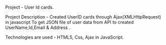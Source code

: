 Project  -  User Id cards.

Project Description - Created UserID cards through Ajax(XMLHttpRequest) in javascript
To get JSON file of user data from API to created UserName,Id,Email & Address .

Technologies are used - HTML5, Css, Ajax in JavaScript.
